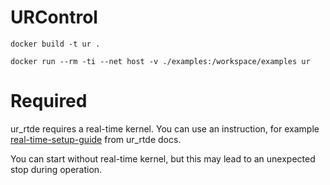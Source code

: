 # URControl

    docker build -t ur .

    docker run --rm -ti --net host -v ./examples:/workspace/examples ur

# Required
ur_rtde requires a real-time kernel. You can use an instruction, for example
[real-time-setup-guide](https://sdurobotics.gitlab.io/ur_rtde/guides/guides.html#real-time-setup-guide) from ur_rtde docs.

You can start without real-time kernel, but this may lead to an unexpected stop during operation.